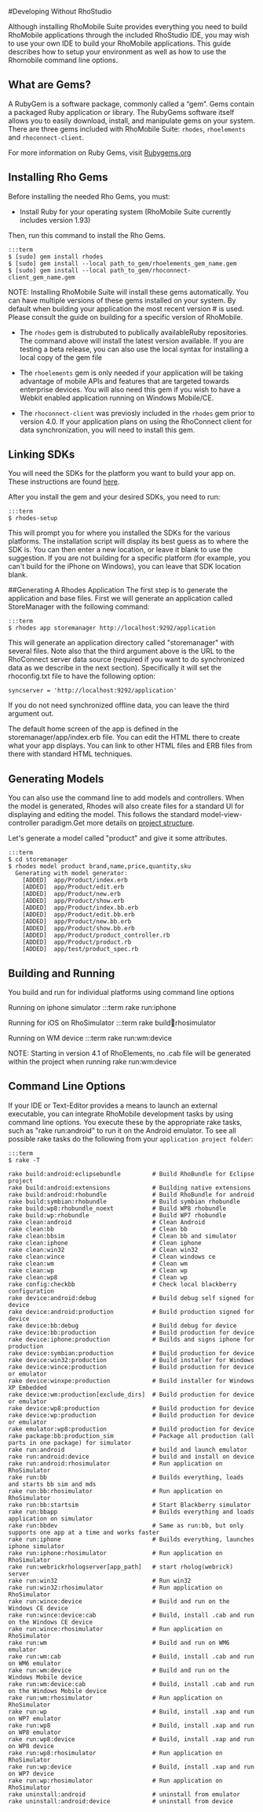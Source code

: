 #Developing Without RhoStudio

Although installing RhoMobile Suite provides everything you need to build RhoMobile applications through the included RhoStudio IDE, you may wish to use your own IDE to build your RhoMobile applications. This guide describes how to setup your environment as well as how to use the Rhomobile command line options.   


## What are Gems?
A RubyGem is a software package, commonly called a “gem”. Gems contain a packaged Ruby application or library. The RubyGems software itself allows you to easily download, install, and manipulate gems on your system. There are three gems included with RhoMobile Suite: `rhodes`, `rhoelements` and `rhoconnect-client`.

For more information on Ruby Gems, visit [Rubygems.org](http://guides.rubygems.org/what-is-a-gem/)

## Installing Rho Gems

Before installing the needed Rho Gems, you must:

* Install Ruby for your operating system (RhoMobile Suite currently includes version 1.93)

Then, run this command to install the Rho Gems.

	:::term
  	$ [sudo] gem install rhodes
  	$ [sudo] gem install --local path_to_gem/rhoelements_gem_name.gem
  	$ [sudo] gem install --local path_to_gem/rhoconnect-client_gem_name.gem

NOTE: Installing RhoMobile Suite will install these gems automatically. You can have multiple versions of these gems installed on your system. By default when building your application the most recent version # is used. Please consult the guide on building for a specific version of RhoMobile.

* The `rhodes` gem is distrubuted to publically availableRuby repositories. The command above will install the latest version available. If you are testing a beta release, you can also use the local syntax for installing a local copy of the gem file

* The `rhoelements` gem is only needed if your application will be taking advantage of mobile APIs and features that are targeted towards enterprise devices. You will also need this gem if you wish to have a Webkit enabled application running on Windows Mobile/CE.

* The `rhoconnect-client` was previosly included in the `rhodes` gem prior to version 4.0. If your application plans on using the RhoConnect client for data synchronization, you will need to install this gem.

## Linking SDKs 

You will need the SDKs for the platform you want to build your app on. These instructions are found [here](nativesdksetup).

After you install the gem and your desired SDKs, you need to run:

	:::term
	$ rhodes-setup

This will prompt you for where you installed the SDKs for the various platforms.  The installation script will display its best guess as to where the SDK is. You can then enter a new location, or leave it blank to use the suggestion. If you are not building for a specific platform (for example, you can't build for the iPhone on Windows), you can leave that SDK location blank. 

##Generating A Rhodes Application
The first step is to generate the application and base files.  First we will generate an application called StoreManager with the following command:

    :::term
    $ rhodes app storemanager http://localhost:9292/application

This will generate an application directory called "storemanager" with several files.  Note also that the third argument above is the URL to the RhoConnect server data source (required if you want to do synchronized data as we describe in the next section).  Specifically it will set the rhoconfig.txt file to have the following option:

    syncserver = 'http://localhost:9292/application'

If you do not need synchronized offline data, you can leave the third argument out.


The default home screen of the app is defined in the storemanager/app/index.erb file.  You can edit the HTML there to create what your app displays.  You can link to other HTML files and ERB files from there with standard HTML techniques. 

## Generating Models
You can also use the command line to add models and controllers. When the model is generated, Rhodes will also create files for a standard UI for displaying and editing the model. This follows the standard model-view-controller paradigm.Get more details on [project structure](creating_a_project#project-structure).

Let's generate a model called "product" and give it some attributes.

    :::term
    $ cd storemanager
    $ rhodes model product brand,name,price,quantity,sku
      Generating with model generator:
        [ADDED]  app/Product/index.erb
        [ADDED]  app/Product/edit.erb
        [ADDED]  app/Product/new.erb
        [ADDED]  app/Product/show.erb
        [ADDED]  app/Product/index.bb.erb
        [ADDED]  app/Product/edit.bb.erb
        [ADDED]  app/Product/new.bb.erb
        [ADDED]  app/Product/show.bb.erb
        [ADDED]  app/Product/product_controller.rb
        [ADDED]  app/Product/product.rb
        [ADDED]  app/test/product_spec.rb

## Building and Running
You build and run for individual platforms using command line options 

Running on iphone simulator
    :::term
    rake run:iphone

Running for iOS on RhoSimulator
    :::term
    rake build:iphone:rhosimulator

Running on WM device
    :::term
    rake run:wm:device

NOTE: Starting in version 4.1 of RhoElements, no .cab file will be generated within the project when running rake run:wm:device

## Command Line Options
If your IDE or Text-Editor provides a means to launch an external executable, you can integrate RhoMobile development tasks by using command line options. You execute these by the appropriate rake tasks, such as "rake run:android" to run it on the Android emulator. To see all possible rake tasks do the following from your `application project folder`:

    :::term
    $ rake -T
	
	rake build:android:eclipsebundle         # Build RhoBundle for Eclipse project
	rake build:android:extensions            # Building native extensions
	rake build:android:rhobundle             # Build RhoBundle for android
	rake build:symbian:rhobundle             # Build symbian rhobundle
	rake build:wp8:rhobundle_noext           # Build WP8 rhobundle
	rake build:wp:rhobundle                  # Build WP7 rhobundle
	rake clean:android                       # Clean Android
	rake clean:bb                            # Clean bb
	rake clean:bbsim                         # Clean bb and simulator
	rake clean:iphone                        # Clean iphone
	rake clean:win32                         # Clean win32
	rake clean:wince                         # Clean windows ce
	rake clean:wm                            # Clean wm
	rake clean:wp                            # Clean wp
	rake clean:wp8                           # Clean wp
	rake config:checkbb                      # Check local blackberry configuration
	rake device:android:debug                # Build debug self signed for device
	rake device:android:production           # Build production signed for device
	rake device:bb:debug                     # Build debug for device
	rake device:bb:production                # Build production for device
	rake device:iphone:production            # Builds and signs iphone for production
	rake device:symbian:production           # Build production for device
	rake device:win32:production             # Build installer for Windows
	rake device:wince:production             # Build production for device or emulator
	rake device:winxpe:production            # Build installer for Windows XP Embedded
	rake device:wm:production[exclude_dirs]  # Build production for device or emulator
	rake device:wp8:production               # Build production for device
	rake device:wp:production                # Build production for device or emulator
	rake emulator:wp8:production             # Build production for device
	rake package:bb:production_sim           # Package all production (all parts in one package) for simulator
	rake run:android                         # build and launch emulator
	rake run:android:device                  # build and install on device
	rake run:android:rhosimulator            # Run application on RhoSimulator
	rake run:bb                              # Builds everything, loads and starts bb sim and mds
	rake run:bb:rhosimulator                 # Run application on RhoSimulator
	rake run:bb:startsim                     # Start Blackberry simulator
	rake run:bbapp                           # Builds everything and loads application on simulator
	rake run:bbdev                           # Same as run:bb, but only supports one app at a time and works faster
	rake run:iphone                          # Builds everything, launches iphone simulator
	rake run:iphone:rhosimulator             # Run application on RhoSimulator
	rake run:webrickrhologserver[app_path]   # start rholog(webrick) server
	rake run:win32                           # Run win32
	rake run:win32:rhosimulator              # Run application on RhoSimulator
	rake run:wince:device                    # Build and run on the Windows CE device
	rake run:wince:device:cab                # Build, install .cab and run on the Windows CE device
	rake run:wince:rhosimulator              # Run application on RhoSimulator
	rake run:wm                              # Build and run on WM6 emulator
	rake run:wm:cab                          # Build, install .cab and run on WM6 emulator
	rake run:wm:device                       # Build and run on the Windows Mobile device
	rake run:wm:device:cab                   # Build, install .cab and run on the Windows Mobile device
	rake run:wm:rhosimulator                 # Run application on RhoSimulator
	rake run:wp                              # Build, install .xap and run on WP7 emulator
	rake run:wp8                             # Build, install .xap and run on WP8 emulator
	rake run:wp8:device                      # Build, install .xap and run on WP8 device
	rake run:wp8:rhosimulator                # Run application on RhoSimulator
	rake run:wp:device                       # Build, install .xap and run on WP7 device
	rake run:wp:rhosimulator                 # Run application on RhoSimulator
	rake uninstall:android                   # uninstall from emulator
	rake uninstall:android:device            # uninstall from device

